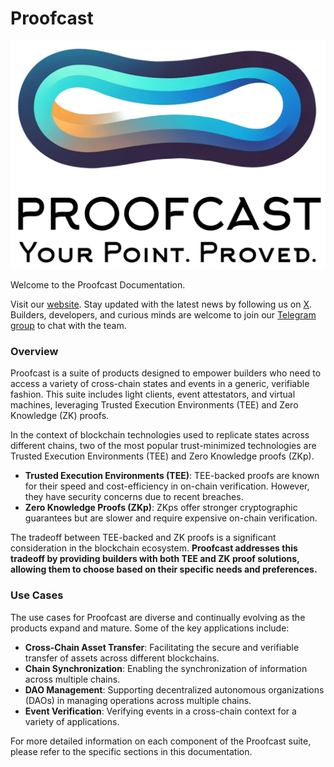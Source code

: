 # Proofcast 

![](./proofcast.png)

Welcome to the Proofcast Documentation.

Visit our [website](https://www.proofcast.xyz). 
Stay updated with the latest news by following us on [X](https://www.x.com/proofcastlabs). 
Builders, developers, and curious minds are welcome to join our [Telegram group](https://t.me/proofcast_builder) to chat with the team.



### Overview

Proofcast is a suite of products designed to empower builders who need to access a variety of cross-chain states and events in a generic, verifiable fashion. This suite includes light clients, event attestators, and virtual machines, leveraging Trusted Execution Environments (TEE) and Zero Knowledge (ZK) proofs.

In the context of blockchain technologies used to replicate states across different chains, two of the most popular trust-minimized technologies are Trusted Execution Environments (TEE) and Zero Knowledge proofs (ZKp).

- **Trusted Execution Environments (TEE)**: TEE-backed proofs are known for their speed and cost-efficiency in on-chain verification. However, they have security concerns due to recent breaches.
- **Zero Knowledge Proofs (ZKp)**: ZKps offer stronger cryptographic guarantees but are slower and require expensive on-chain verification.

The tradeoff between TEE-backed and ZK proofs is a significant consideration in the blockchain ecosystem. 
**Proofcast addresses this tradeoff by providing builders with both TEE and ZK proof solutions, allowing them to choose based on their specific needs and preferences.**

### Use Cases

The use cases for Proofcast are diverse and continually evolving as the products expand and mature. Some of the key applications include:

- **Cross-Chain Asset Transfer**: Facilitating the secure and verifiable transfer of assets across different blockchains.
- **Chain Synchronization**: Enabling the synchronization of information across multiple chains.
- **DAO Management**: Supporting decentralized autonomous organizations (DAOs) in managing operations across multiple chains.
- **Event Verification**: Verifying events in a cross-chain context for a variety of applications.



For more detailed information on each component of the Proofcast suite, please refer to the specific sections in this documentation.
